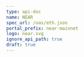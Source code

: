 ```yaml
---
type: api-doc
name: NEAR
spec_url: /oas/eth.json
portal_prefix: near-mainnet
logo: near.svg
ignore_api_path: true
draft: true
---
```

